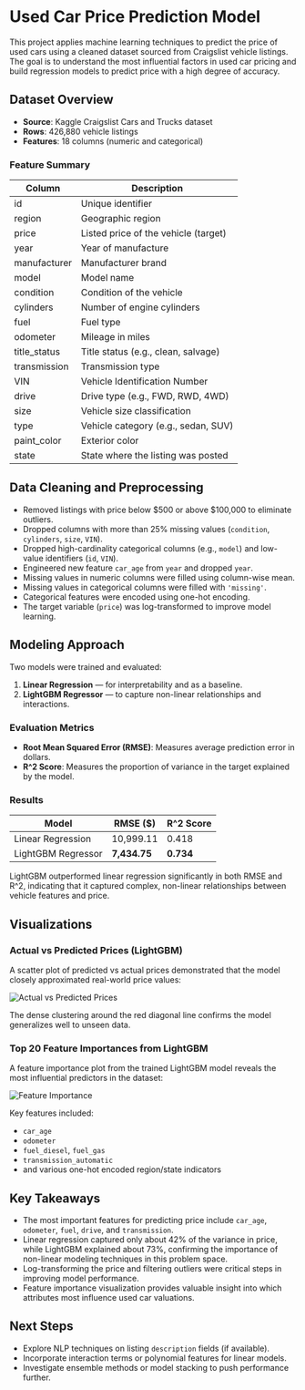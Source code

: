 # Used Car Price Prediction Model

This project applies machine learning techniques to predict the price of used cars using a cleaned dataset sourced from Craigslist vehicle listings. The goal is to understand the most influential factors in used car pricing and build regression models to predict price with a high degree of accuracy.

## Dataset Overview

- **Source**: Kaggle Craigslist Cars and Trucks dataset
- **Rows**: 426,880 vehicle listings
- **Features**: 18 columns (numeric and categorical)

### Feature Summary

| Column          | Description                            |
|-----------------|----------------------------------------|
| id              | Unique identifier                      |
| region          | Geographic region                      |
| price           | Listed price of the vehicle (target)   |
| year            | Year of manufacture                    |
| manufacturer    | Manufacturer brand                     |
| model           | Model name                             |
| condition       | Condition of the vehicle               |
| cylinders       | Number of engine cylinders             |
| fuel            | Fuel type                              |
| odometer        | Mileage in miles                       |
| title_status    | Title status (e.g., clean, salvage)    |
| transmission    | Transmission type                      |
| VIN             | Vehicle Identification Number          |
| drive           | Drive type (e.g., FWD, RWD, 4WD)       |
| size            | Vehicle size classification            |
| type            | Vehicle category (e.g., sedan, SUV)    |
| paint_color     | Exterior color                         |
| state           | State where the listing was posted     |

## Data Cleaning and Preprocessing

- Removed listings with price below $500 or above $100,000 to eliminate outliers.
- Dropped columns with more than 25% missing values (`condition`, `cylinders`, `size`, `VIN`).
- Dropped high-cardinality categorical columns (e.g., `model`) and low-value identifiers (`id`, `VIN`).
- Engineered new feature `car_age` from `year` and dropped `year`.
- Missing values in numeric columns were filled using column-wise mean.
- Missing values in categorical columns were filled with `'missing'`.
- Categorical features were encoded using one-hot encoding.
- The target variable (`price`) was log-transformed to improve model learning.

## Modeling Approach

Two models were trained and evaluated:

1. **Linear Regression** — for interpretability and as a baseline.
2. **LightGBM Regressor** — to capture non-linear relationships and interactions.

### Evaluation Metrics

- **Root Mean Squared Error (RMSE)**: Measures average prediction error in dollars.
- **R^2 Score**: Measures the proportion of variance in the target explained by the model.

### Results

| Model             | RMSE ($)      | R^2 Score |
|-------------------|----------------|-----------|
| Linear Regression | 10,999.11      | 0.418     |
| LightGBM Regressor| **7,434.75**   | **0.734** |

LightGBM outperformed linear regression significantly in both RMSE and R^2, indicating that it captured complex, non-linear relationships between vehicle features and price.

## Visualizations

### Actual vs Predicted Prices (LightGBM)

A scatter plot of predicted vs actual prices demonstrated that the model closely approximated real-world price values:

![Actual vs Predicted Prices](https://github.com/justinye0617/Used-Car-Price-Prediction-Model/blob/main/actualVsPredicted.png)

The dense clustering around the red diagonal line confirms the model generalizes well to unseen data.

### Top 20 Feature Importances from LightGBM

A feature importance plot from the trained LightGBM model reveals the most influential predictors in the dataset:

![Feature Importance](https://github.com/justinye0617/Used-Car-Price-Prediction-Model/blob/main/top20features.png)

Key features included:
- `car_age`
- `odometer`
- `fuel_diesel`, `fuel_gas`
- `transmission_automatic`
- and various one-hot encoded region/state indicators

## Key Takeaways

- The most important features for predicting price include `car_age`, `odometer`, `fuel`, `drive`, and `transmission`.
- Linear regression captured only about 42% of the variance in price, while LightGBM explained about 73%, confirming the importance of non-linear modeling techniques in this problem space.
- Log-transforming the price and filtering outliers were critical steps in improving model performance.
- Feature importance visualization provides valuable insight into which attributes most influence used car valuations.

## Next Steps

- Explore NLP techniques on listing `description` fields (if available).
- Incorporate interaction terms or polynomial features for linear models.
- Investigate ensemble methods or model stacking to push performance further.
